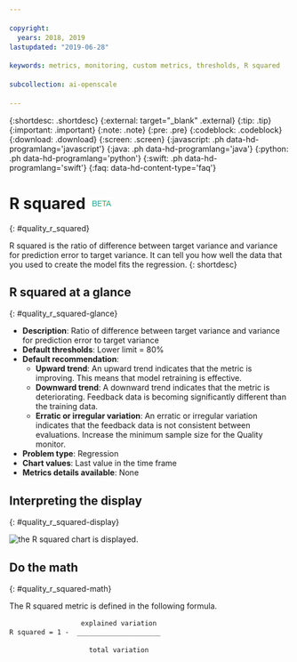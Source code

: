 ```yaml
---

copyright:
  years: 2018, 2019
lastupdated: "2019-06-28"

keywords: metrics, monitoring, custom metrics, thresholds, R squared

subcollection: ai-openscale

---
```


{:shortdesc: .shortdesc}
{:external: target="_blank" .external}
{:tip: .tip}
{:important: .important}
{:note: .note}
{:pre: .pre}
{:codeblock: .codeblock}
{:download: .download}
{:screen: .screen}
{:javascript: .ph data-hd-programlang='javascript'}
{:java: .ph data-hd-programlang='java'}
{:python: .ph data-hd-programlang='python'}
{:swift: .ph data-hd-programlang='swift'}
{:faq: data-hd-content-type='faq'}

# R squared ![beta tag](images/beta.png)
{: #quality_r_squared}

R squared is the ratio of difference between target variance and variance for prediction error to target variance. It can tell you how well the data that you used to create the model fits the regression.
{: shortdesc}

## R squared at a glance
{: #quality_r_squared-glance}

- **Description**: Ratio of difference between target variance and variance for prediction error to target variance
- **Default thresholds**: Lower limit = 80%
- **Default recommendation**:
   - **Upward trend**: An upward trend indicates that the metric is improving. This means that model retraining is effective.
   - **Downward trend**: A downward trend indicates that the metric is deteriorating. Feedback data is becoming significantly different than the training data.
   - **Erratic or irregular variation**: An erratic or irregular variation indicates that the feedback data is not consistent between evaluations. Increase the minimum sample size for the Quality monitor.
- **Problem type**: Regression
- **Chart values**: Last value in the time frame
- **Metrics details available**: None

## Interpreting the display
{: #quality_r_squared-display}

![the R squared chart is displayed.](images/xxxx.png)

## Do the math
{: #quality_r_squared-math}

The R squared metric is defined in the following formula.

```
                  explained variation
R squared = 1 -  _____________________

                    total variation
```